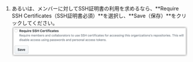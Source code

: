 1. あるいは、メンバーに対してSSH証明書の利用を求めるなら、**Require SSH Certificates（SSH証明書必須）**を選択し、**Save（保存）**をクリックしてください。 ![SSH証明書必須のチェックボックスと保存ボタン](/assets/images/help/organizations/require-ssh-cert.png)
